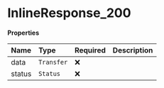# InlineResponse_200

**Properties**

| Name   | Type       | Required | Description |
| :----- | :--------- | :------- | :---------- |
| data   | `Transfer` | ❌       |             |
| status | `Status`   | ❌       |             |
